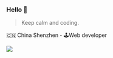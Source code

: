 ### Hello 👋

> Keep calm and coding.

🇨🇳 China Shenzhen・🕹Web developer

![](https://github-readme-stats.vercel.app/api?username=overtrue&show_icons=true&title_color=2D3748&icon_color=805AD5&text_color=718096&bg_color=ffffff)
